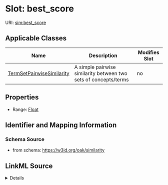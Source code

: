 # Slot: best_score

URI: [sim:best_score](https://w3id.org/linkml/similarity/best_score)



<!-- no inheritance hierarchy -->




## Applicable Classes

| Name | Description | Modifies Slot |
| --- | --- | --- |
[TermSetPairwiseSimilarity](TermSetPairwiseSimilarity.md) | A simple pairwise similarity between two sets of concepts/terms |  no  |







## Properties

* Range: [Float](Float.md)





## Identifier and Mapping Information







### Schema Source


* from schema: https://w3id.org/oak/similarity




## LinkML Source

<details>
```yaml
name: best_score
from_schema: https://w3id.org/oak/similarity
rank: 1000
alias: best_score
domain_of:
- TermSetPairwiseSimilarity
range: float
required: false

```
</details>